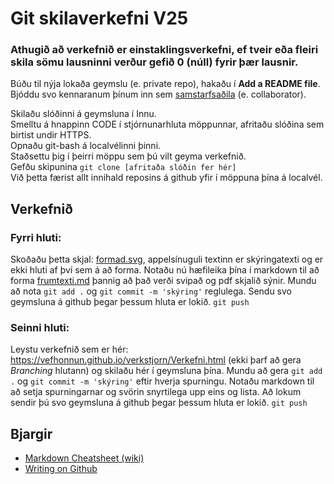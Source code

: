 # Git skilaverkefni V25

### **Athugið að verkefnið er einstaklingsverkefni, ef tveir eða fleiri skila sömu lausninni verður gefið 0 (núll) fyrir þær lausnir.**

Búðu til nýja lokaða geymslu (e. private repo), hakaðu í **Add a README file**.   
Bjóddu svo kennaranum þínum inn sem [samstarfsaðila](https://docs.github.com/en/account-and-profile/setting-up-and-managing-your-personal-account-on-github/managing-access-to-your-personal-repositories/inviting-collaborators-to-a-personal-repository) (e. collaborator).  

Skilaðu slóðinni á geymsluna í Innu.  
Smelltu á hnappinn CODE í stjórnunarhluta möppunnar, afritaðu slóðina sem birtist undir HTTPS.  
Opnaðu git-bash á localvélinni þinni.  
Staðsettu þig í þeirri möppu sem þú vilt geyma verkefnið.  
Gefðu skipunina `git clone [afritaða slóðin fer hér]`  
Við þetta færist allt innihald reposins á github yfir í möppuna þína á localvél.


<!--
## Uppsetning
1.  Afritaðu þessa geymslu á tölvuna þína en passaðu að nota `bare` rofann:

`git clone --bare git@github.com:gestskoli/git_skilaverkefni_grunnur`

```git clone --bare https://github.com/gestskoli/git_skilaverkefni_grunnur.git```

2.  Búðu til tóma lokaða geymslu (*e. private repo*) á github svæðinu þínu. Skýrðu geymsluna **git_verkefni**.

3. Farðu inn í möppuna **git_skilaverkefni_grunnur** á tölvunni þinni og sendu (*e. push*) hana upp á github, í geymsluna sem þú bjóst til í lið 2. Passaðu að nota `mirror` rofann.

`git push --mirror git@github.com:ÞITT_NOTENDANAFN/git_verkefni`

```git push --mirror https://github.com/ÞITT_NOTENDANAFN/git_verkefni.git```

5. Farðu núna inn á geymsluna þína á github og sjáðu hvort verkefnið sé ekki komið þangað.
6. Bættu kennaranum þínum við sem samstarfsaðila (*e. collaberator*) á geymsluna. Þú finnur stillinguna fyrir það í **Settings->Manage access**.
7. Farðu núna inn á Innu og skilaðu hlekknum á geymsluna þína í verkefnið þar.
8. Í Git Bash, farðu úr möppunni **git_skilaverkefni_grunnur** með `cd ..` og keyrðu svo eftirfarandi:

`git clone git@github.com:ÞITT_NOTENDANAFN/git_verkefni`

```git clone https://github.com/ÞITT_NOTENDANAFN/git_verkefni.git```

9. Farðu svo inn í möppuna **git_verkefni** og opnaðu Visual Studio Code þar með því að slá inn `code .`.
9. Gott getur verið að vera með viðbót (*e. extension*) í Visual Studio Code sem býður upp á forskoðun á markdown kóða, t.d. *Markdown All in One*.
-->
## Verkefnið
### Fyrri hluti:
Skoðaðu þetta skjal: [formad.svg](./formad.svg), 
appelsínuguli textinn er skýringatexti og er ekki hluti af því sem á að forma. 
Notaðu nú hæfileika þína í markdown til að forma [frumtexti.md](frumtexti.md) 
þannig að það verði svipað og pdf skjalið sýnir. 
Mundu að nota `git add .` og `git commit -m 'skýring'` reglulega.
Sendu svo geymsluna á github þegar þessum hluta er lokið.
`git push`

### Seinni hluti:
Leystu verkefnið sem er hér: https://vefhonnun.github.io/verkstjorn/Verkefni.html 
(ekki þarf að gera *Branching* hlutann) og skilaðu hér í geymsluna þína. 
Mundu að gera `git add .` og `git commit -m 'skýring'` eftir hverja spurningu. 
Notaðu markdown til að setja spurningarnar og svörin snyrtilega upp eins og lista. 
Að lokum sendir þú svo geymsluna á github þegar þessum hluta er lokið.
`git push`

## Bjargir
 - [Markdown Cheatsheet (wiki)](https://github.com/adam-p/markdown-here/wiki/Markdown-Cheatsheet)
 - [Writing on Github](https://help.github.com/en/github/writing-on-github)
